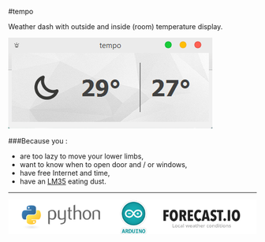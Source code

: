 #tempo

Weather dash with outside and inside (room) temperature display.

![screen](./images/screen.png)

###Because you :

- are too lazy to move your lower limbs,
- want to know when to open door and / or windows,
- have free Internet and time,
- have an [LM35](http://www.ti.com/product/lm35 "TI LM35") eating dust.

---

![Thanks](./images/logos.png)
